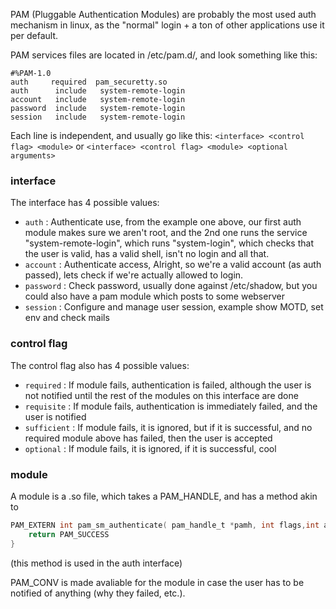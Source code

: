 PAM (Pluggable Authentication Modules) are probably the most used auth mechanism in linux, as the "normal" login + a ton of other applications use it per default.

PAM services files are located in /etc/pam.d/, and look something like this:
```
#%PAM-1.0
auth     required  pam_securetty.so
auth      include   system-remote-login
account   include   system-remote-login
password  include   system-remote-login
session   include   system-remote-login
```

Each line is independent, and usually go like this:
`<interface> <control flag> <module>`
or
`<interface> <control flag> <module> <optional arguments>`

### interface
The interface has 4 possible values:
* `auth` : Authenticate use, from the example one above, our first auth module makes sure we aren't root, and the 2nd one runs the service "system-remote-login", which runs "system-login", which checks that the user is valid, has a valid shell, isn't no login and all that.
* `account` : Authenticate access, Alright, so we're a valid account (as auth passed), lets check if we're actually allowed to login.
* `password` : Check password, usually done against /etc/shadow, but you could also have a pam module which posts to some webserver
* `session` : Configure and manage user session, example show MOTD, set env and check mails

### control flag
The control flag also has 4 possible values:
- `required` :  If module fails, authentication is failed, although the user is not notified until the rest of the modules on this interface are done
- `requisite` : If module fails, authentication is immediately failed, and the user is notified
- `sufficient` : If module fails, it is ignored, but if it is successful, and no required module above has failed, then the user is accepted
- `optional` : If module fails, it is ignored, if it is successful, cool

### module
A module is a .so file, which takes a PAM_HANDLE, and has a method akin to
```c
PAM_EXTERN int pam_sm_authenticate( pam_handle_t *pamh, int flags,int argc, const char **argv ) {
	return PAM_SUCCESS
}
```

(this method is used in the auth interface)

PAM_CONV is made avaliable for the module in case the user has to be notified of anything (why they failed, etc.).


